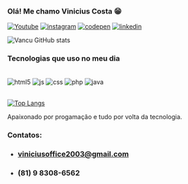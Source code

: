 ### Olá! Me chamo Vinicius Costa 😁

            
[![Youtube](https://img.shields.io/badge/YouTube-FF0000?style=for-the-badge&logo=youtube&logoColor=white)](https://www.youtube.com/@vancucks1649)
[![instagram](https://img.shields.io/badge/Instagram-E4405F?style=for-the-badge&logo=instagram&logoColor=white)](https://www.instagram.com/vancucks/)
[![codepen](https://img.shields.io/badge/Codepen-000000?style=for-the-badge&logo=codepen&logoColor=white)](https://codepen.io/vancucks)
[![linkedin](https://img.shields.io/badge/LinkedIn-0077B5?style=for-the-badge&logo=linkedin&logoColor=white)](https://www.linkedin.com/in/vin%C3%ADcius-costa-albuquerque-84a039211/)

![Vancu GitHub stats](https://github-readme-stats.vercel.app/api?username=Vancucks&show_icons=true&theme=merko)

### Tecnologias que uso no meu dia
<div style="display: inline_block"><br/>
    <img align="center" alt="html5" src="https://img.shields.io/badge/HTML5-E34F26?style=for-the-badge&logo=html5&logoColor=white">
    <img align="center" alt="js" src="https://img.shields.io/badge/JavaScript-F7DF1E?style=for-the-badge&logo=javascript&logoColor=black">
    <img align="center" alt="css" src="https://img.shields.io/badge/CSS3-1572B6?style=for-the-badge&logo=css3&logoColor=white">
    <img align="center" alt="php" src="https://img.shields.io/badge/PHP-777BB4?style=for-the-badge&logo=php&logoColor=white">
    <img align="center" alt="java" src="https://img.shields.io/badge/Java-ED8B00?style=for-the-badge&logo=openjdk&logoColor=white">
</div>
<br>

[![Top Langs](https://github-readme-stats.vercel.app/api/top-langs/?username=Vancucks&layout=donut)](https://github.com/Vancucks/github-readme-stats)

Apaixonado por progamação e tudo por volta da tecnologia.

### Contatos:
- ### viniciusoffice2003@gmail.com </br>
- ### (81) 9 8308-6562
  
